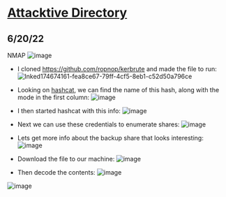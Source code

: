 # [Attacktive Directory](https://tryhackme.com/room/attacktivedirectory)
## 6/20/22

NMAP
![image](https://user-images.githubusercontent.com/66894542/174670952-c51ba729-3bd8-4c05-89fd-9e2f05156af4.png)
- I cloned https://github.com/ropnop/kerbrute and made the file to run: 
![Inked174674161-fea8ce67-79ff-4cf5-8eb1-c52d50a796ce](https://user-images.githubusercontent.com/66894542/174675638-134eba35-1aab-4766-91dc-b43da7ee1b2a.jpg)
- Looking on [hashcat](https://hashcat.net/wiki/doku.php?id=example_hashes), we can find the name of this hash, along with the mode in the first column: 
![image](https://user-images.githubusercontent.com/66894542/174675936-f3321f73-35e8-49a2-aa78-b787ad968273.png)
- I then started hashcat with this info:
![image](https://user-images.githubusercontent.com/66894542/174676480-127e4700-0acb-46c3-a66d-0ac38c58d46b.png)
- Next we can use these credentials to enumerate shares:
![image](https://user-images.githubusercontent.com/66894542/174677964-16edb973-2b19-4f8b-9ed7-2516cfb60ab9.png)

- Lets get more info about the backup share that looks interesting:
![image](https://user-images.githubusercontent.com/66894542/174678579-3b7df01e-2763-4533-84a5-d3718db46432.png)
- Download the file to our machine:
![image](https://user-images.githubusercontent.com/66894542/174678527-9676c515-4724-41a6-b957-17ad911f04c7.png)
- Then decode the contents:
![image](https://user-images.githubusercontent.com/66894542/174678821-e23fa174-4c44-41ff-bea9-a25138767c64.png)


![image](https://user-images.githubusercontent.com/66894542/174679491-78940f3d-c1ab-4979-afd9-57da5f1bedc3.png)
